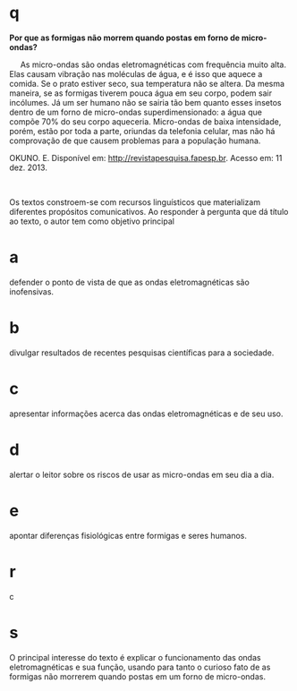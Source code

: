 # q
**Por que as formigas não morrem quando postas em forno de micro-ondas?**

     As micro-ondas são ondas eletromagnéticas com frequência muito alta. Elas causam vibração nas moléculas de água, e é isso que aquece a comida. Se o prato estiver seco, sua temperatura não se altera. Da mesma maneira, se as formigas tiverem pouca água em seu corpo, podem sair incólumes. Já um ser humano não se sairia tão bem quanto esses insetos dentro de um forno de micro-ondas superdimensionado: a água que compõe 70% do seu corpo aqueceria. Micro-ondas de baixa intensidade, porém, estão por toda a parte, oriundas da telefonia celular, mas não há comprovação de que causem problemas para a população humana.

OKUNO. E. Disponível em: http://revistapesquisa.fapesp.br. Acesso em: 11 dez. 2013.

 

Os textos constroem-se com recursos linguísticos que materializam diferentes propósitos comunicativos. Ao responder à pergunta que dá título ao texto, o autor tem como objetivo principal

# a
defender o ponto de vista de que as ondas eletromagnéticas são inofensivas.

# b
divulgar resultados de recentes pesquisas científicas para a sociedade.

# c
apresentar informações acerca das ondas eletromagnéticas e de seu uso.

# d
alertar o leitor sobre os riscos de usar as micro-ondas em seu dia a dia.

# e
apontar diferenças fisiológicas entre formigas e seres humanos.

# r
c

# s
O principal interesse do texto é explicar o funcionamento das ondas eletromagnéticas e sua função, usando para tanto o curioso fato de as formigas não morrerem quando postas em um forno de micro-ondas.
